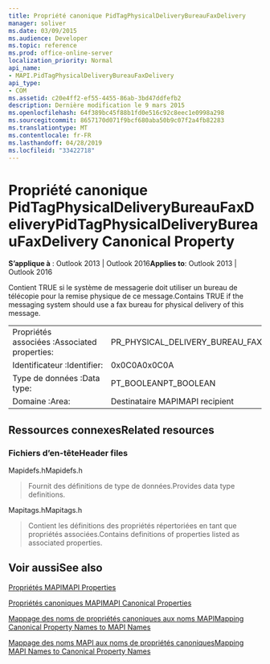 ```yaml
---
title: Propriété canonique PidTagPhysicalDeliveryBureauFaxDelivery
manager: soliver
ms.date: 03/09/2015
ms.audience: Developer
ms.topic: reference
ms.prod: office-online-server
localization_priority: Normal
api_name:
- MAPI.PidTagPhysicalDeliveryBureauFaxDelivery
api_type:
- COM
ms.assetid: c20e4ff2-ef55-4455-86ab-3bd47ddfefb2
description: Dernière modification le 9 mars 2015
ms.openlocfilehash: 64f389bc45f88b1fd0e516c92c8eec1e0998a298
ms.sourcegitcommit: 8657170d071f9bcf680aba50b9c07f2a4fb82283
ms.translationtype: MT
ms.contentlocale: fr-FR
ms.lasthandoff: 04/28/2019
ms.locfileid: "33422718"
---
```

# <a name="pidtagphysicaldeliverybureaufaxdelivery-canonical-property"></a><span data-ttu-id="61d53-103">Propriété canonique PidTagPhysicalDeliveryBureauFaxDelivery</span><span class="sxs-lookup"><span data-stu-id="61d53-103">PidTagPhysicalDeliveryBureauFaxDelivery Canonical Property</span></span>

  
  
<span data-ttu-id="61d53-104">**S’applique à** : Outlook 2013 | Outlook 2016</span><span class="sxs-lookup"><span data-stu-id="61d53-104">**Applies to**: Outlook 2013 | Outlook 2016</span></span> 
  
<span data-ttu-id="61d53-105">Contient TRUE si le système de messagerie doit utiliser un bureau de télécopie pour la remise physique de ce message.</span><span class="sxs-lookup"><span data-stu-id="61d53-105">Contains TRUE if the messaging system should use a fax bureau for physical delivery of this message.</span></span>
  
|||
|:-----|:-----|
|<span data-ttu-id="61d53-106">Propriétés associées :</span><span class="sxs-lookup"><span data-stu-id="61d53-106">Associated properties:</span></span>  <br/> |<span data-ttu-id="61d53-107">PR_PHYSICAL_DELIVERY_BUREAU_FAX_DELIVERY</span><span class="sxs-lookup"><span data-stu-id="61d53-107">PR_PHYSICAL_DELIVERY_BUREAU_FAX_DELIVERY</span></span>  <br/> |
|<span data-ttu-id="61d53-108">Identificateur :</span><span class="sxs-lookup"><span data-stu-id="61d53-108">Identifier:</span></span>  <br/> |<span data-ttu-id="61d53-109">0x0C0A</span><span class="sxs-lookup"><span data-stu-id="61d53-109">0x0C0A</span></span>  <br/> |
|<span data-ttu-id="61d53-110">Type de données :</span><span class="sxs-lookup"><span data-stu-id="61d53-110">Data type:</span></span>  <br/> |<span data-ttu-id="61d53-111">PT_BOOLEAN</span><span class="sxs-lookup"><span data-stu-id="61d53-111">PT_BOOLEAN</span></span>  <br/> |
|<span data-ttu-id="61d53-112">Domaine :</span><span class="sxs-lookup"><span data-stu-id="61d53-112">Area:</span></span>  <br/> |<span data-ttu-id="61d53-113">Destinataire MAPI</span><span class="sxs-lookup"><span data-stu-id="61d53-113">MAPI recipient</span></span>  <br/> |
   
## <a name="related-resources"></a><span data-ttu-id="61d53-114">Ressources connexes</span><span class="sxs-lookup"><span data-stu-id="61d53-114">Related resources</span></span>

### <a name="header-files"></a><span data-ttu-id="61d53-115">Fichiers d’en-tête</span><span class="sxs-lookup"><span data-stu-id="61d53-115">Header files</span></span>

<span data-ttu-id="61d53-116">Mapidefs.h</span><span class="sxs-lookup"><span data-stu-id="61d53-116">Mapidefs.h</span></span>
  
> <span data-ttu-id="61d53-117">Fournit des définitions de type de données.</span><span class="sxs-lookup"><span data-stu-id="61d53-117">Provides data type definitions.</span></span>
    
<span data-ttu-id="61d53-118">Mapitags.h</span><span class="sxs-lookup"><span data-stu-id="61d53-118">Mapitags.h</span></span>
  
> <span data-ttu-id="61d53-119">Contient les définitions des propriétés répertoriées en tant que propriétés associées.</span><span class="sxs-lookup"><span data-stu-id="61d53-119">Contains definitions of properties listed as associated properties.</span></span>
    
## <a name="see-also"></a><span data-ttu-id="61d53-120">Voir aussi</span><span class="sxs-lookup"><span data-stu-id="61d53-120">See also</span></span>



[<span data-ttu-id="61d53-121">Propriétés MAPI</span><span class="sxs-lookup"><span data-stu-id="61d53-121">MAPI Properties</span></span>](mapi-properties.md)
  
[<span data-ttu-id="61d53-122">Propriétés canoniques MAPI</span><span class="sxs-lookup"><span data-stu-id="61d53-122">MAPI Canonical Properties</span></span>](mapi-canonical-properties.md)
  
[<span data-ttu-id="61d53-123">Mappage des noms de propriétés canoniques aux noms MAPI</span><span class="sxs-lookup"><span data-stu-id="61d53-123">Mapping Canonical Property Names to MAPI Names</span></span>](mapping-canonical-property-names-to-mapi-names.md)
  
[<span data-ttu-id="61d53-124">Mappage des noms MAPI aux noms de propriétés canoniques</span><span class="sxs-lookup"><span data-stu-id="61d53-124">Mapping MAPI Names to Canonical Property Names</span></span>](mapping-mapi-names-to-canonical-property-names.md)


